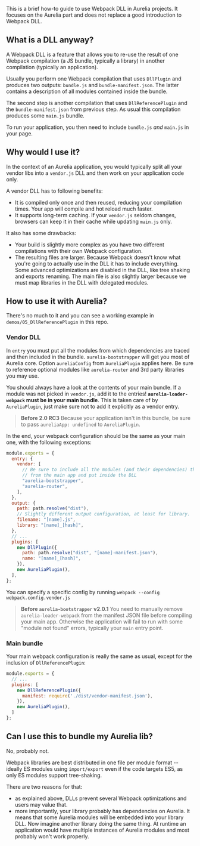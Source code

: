 This is a brief how-to guide to use Webpack DLL in Aurelia projects. 
It focuses on the Aurelia part and does not replace a good introduction to Webpack DLL.

## What is a DLL anyway?
A Webpack DLL is a feature that allows you to re-use the result of one Webpack compilation (a JS bundle, typically a library) in another compilation (typically an application).

Usually you perform one Webpack compilation that uses `DllPlugin` and produces two outputs: `bundle.js` and `bundle-manifest.json`. The latter contains a description of all modules contained inside the bundle.

The second step is another compilation that uses `DllReferencePlugin` and the `bundle-manifest.json` from previous step. As usual this compilation produces some `main.js` bundle.

To run your application, you then need to include `bundle.js` _and_ `main.js` in your page.

## Why would I use it?
In the context of an Aurelia application, you would typically split all your vendor libs into a `vendor.js` DLL and then work on your application code only.

A vendor DLL has to following benefits:
- It is compiled only once and then reused, reducing your compilation times. Your app will compile and hot reload much faster.
- It supports long-term caching. If your `vendor.js` seldom changes, browsers can keep it in their cache while updating `main.js` only.

It also has some drawbacks:
- Your build is slightly more complex as you have two different compilations with their own Webpack configuration.
- The resulting files are larger. Because Webpack doesn't know what you're going to actually use in the DLL it has to include everything. Some advanced optimizations are disabled in the DLL, like tree shaking and exports renaming. The main file is also slightly larger because we must map libraries in the DLL with delegated modules.

## How to use it with Aurelia?
There's no much to it and you can see a working example in `demos/05_DllReferencePlugin` in this repo.

### Vendor DLL
In `entry` you must put all the modules from which dependencies are traced and then included in the bundle.
`aurelia-bootstrapper` will get you most of Aurelia core. Option `aureliaConfig` from `AureliaPlugin` applies here.
Be sure to reference optional modules like `aurelia-router` and 3rd party libraries you may use.

You should always have a look at the contents of your main bundle. If a module was not picked in `vendor.js`, add it to the entries! **`aurelia-loader-webpack` must be in your main bundle**. This is taken care of by `AureliaPlugin`, just make sure not to add it explicitly as a vendor entry.

> **Before 2.0 RC3**
> Because your application isn't in this bundle, be sure to pass `aureliaApp: undefined` to `AureliaPlugin`.

In the end, your webpack configuration should be the same as your main one, with the following exceptions:
```js
module.exports = {
  entry: {
    vendor: [
      // Be sure to include all the modules (and their dependencies) that you want to remove 
      // from the main app and put inside the DLL
      "aurelia-bootstrapper",      
      "aurelia-router",
    ],
  },
  output: {
    path: path.resolve("dist"),
    // Slightly different output configuration, at least for library.
    filename: "[name].js",
    library: "[name]_[hash]",
  },
  // ...
  plugins: [
    new DllPlugin({
      path: path.resolve("dist", "[name]-manifest.json"),
      name: "[name]_[hash]",
    }),
    new AureliaPlugin(),
  ],
};
```

You can specify a specific config by running
`webpack --config webpack.config.vendor.js`

> **Before `aurelia-bootstrapper` v2.0.1**
> You need to manually remove `aurelia-loader-webpack` from the manifest JSON file before compiling your main app. Otherwise the application will fail to run with some "module not found" errors, typically your `main` entry point.

### Main bundle
Your main webpack configuration is really the same as usual, except for the inclusion of `DllReferencePlugin`:
```js
module.exports = {
  // ...
  plugins: [
    new DllReferencePlugin({
      manifest: require('./dist/vendor-manifest.json'),
    }),
    new AureliaPlugin(),
  ]
};
```

## Can I use this to bundle my Aurelia lib? 
No, probably not.

Webpack libraries are best distributed in one file per module format -- ideally ES modules using `import/export` even if the code targets ES5, as only ES modules support tree-shaking.

There are two reasons for that:
- as explained above, DLLs prevent several Webpack optimizations and users may value that.
- more importantly, your library probably has dependencies on Aurelia. It means that some Aurelia modules will be embedded into your library DLL. Now imagine another library doing the same thing. At runtime an application would have multiple instances of Aurelia modules and most probably won't work properly.